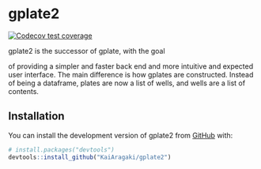 
<!-- README.md is generated from README.Rmd. Please edit that file -->

# gplate2

<!-- badges: start -->

[![Codecov test
coverage](https://codecov.io/gh/KaiAragaki/gplate2/branch/main/graph/badge.svg)](https://app.codecov.io/gh/KaiAragaki/gplate2?branch=main)
<!-- badges: end --> gplate2 is the successor of gplate, with the goal
of providing a simpler and faster back end and more intuitive and
expected user interface. The main difference is how gplates are
constructed. Instead of being a dataframe, plates are now a list of
wells, and wells are a list of contents.

## Installation

You can install the development version of gplate2 from
[GitHub](https://github.com/) with:

``` r
# install.packages("devtools")
devtools::install_github("KaiAragaki/gplate2")
```
